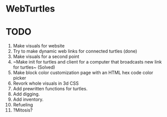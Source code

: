 # WebTurtles

# TODO
1. Make visuals for website
2. Try to make dynamic web links for connected turtles (done)
3. Make visuals for a second point
4. ~Make init for turtles and client for a computer that broadcasts new link for turtles~ (Solved)
5. Make block color customization page with an HTML hex code color picker
6. Revork whole visuals in 3d CSS 
7. Add prewritten functions for turtles.
8. Add digging.
9. Add inventory.
10. Refueling
11. ?Mitosis?
